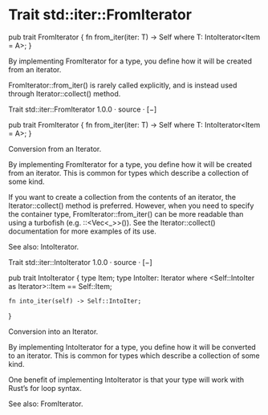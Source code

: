 # Trait std::iter::FromIterator
pub trait FromIterator<A> {
    fn from_iter<T>(iter: T) -> Self
    where
        T: IntoIterator<Item = A>;
}

By implementing FromIterator for a type, you define how it will be created from an iterator. 

FromIterator::from_iter() is rarely called explicitly, and is instead used through Iterator::collect() method.

Trait std::iter::FromIterator
1.0.0 · source · [−]

pub trait FromIterator<A> {
    fn from_iter<T>(iter: T) -> Self
    where
        T: IntoIterator<Item = A>;
}

Conversion from an Iterator.

By implementing FromIterator for a type, you define how it will be created from an iterator. This is common for types which describe a collection of some kind.

If you want to create a collection from the contents of an iterator, the Iterator::collect() method is preferred. However, when you need to specify the container type, FromIterator::from_iter() can be more readable than using a turbofish (e.g. ::<Vec<_>>()). See the Iterator::collect() documentation for more examples of its use.

See also: IntoIterator.




Trait std::iter::IntoIterator
1.0.0 · source · [−]

pub trait IntoIterator {
    type Item;
    type IntoIter: Iterator
    where
        <Self::IntoIter as Iterator>::Item == Self::Item;

    fn into_iter(self) -> Self::IntoIter;
}

Conversion into an Iterator.

By implementing IntoIterator for a type, you define how it will be converted to an iterator. This is common for types which describe a collection of some kind.

One benefit of implementing IntoIterator is that your type will work with Rust’s for loop syntax.

See also: FromIterator.